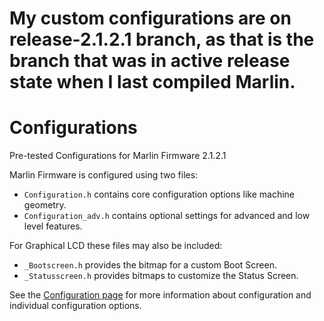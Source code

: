 # My custom configurations are on release-2.1.2.1 branch, as that is the branch that was in active release state when I last compiled Marlin.

# Configurations
Pre-tested Configurations for Marlin Firmware 2.1.2.1

Marlin Firmware is configured using two files:

- `Configuration.h` contains core configuration options like machine geometry.
- `Configuration_adv.h` contains optional settings for advanced and low level features.

For Graphical LCD these files may also be included:

- `_Bootscreen.h` provides the bitmap for a custom Boot Screen.
- `_Statusscreen.h` provides bitmaps to customize the Status Screen.

See the [Configuration page](https://marlinfw.org/docs/configuration/configuration.html) for more information about configuration and individual configuration options.
